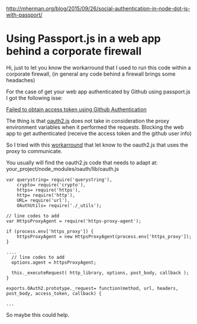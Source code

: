 http://mherman.org/blog/2015/09/26/social-authentication-in-node-dot-js-with-passport/

# Using Passport.js in a web app behind a corporate firewall

Hi, just to let you know the workarround that I used to run this code within a corporate firewall, (in general any code behind a firewall brings some headaches) 

For the case of get your web app authenticated by Github using passport.js I got the following isse: 

[Failed to obtain access token using Github Authentication](https://github.com/jaredhanson/passport/issues/492)

The thing is that [oauth2.js](https://github.com/ciaranj/node-oauth/blob/master/lib/oauth2.js) does not take in consideration the proxy environment variables when it performed the requests. Blocking the web app to get authenticated (receive the access token and the github user info)

So I tried with this [workarround](http://stackoverflow.com/questions/33639337/use-passport-js-behind-corporate-firewall-for-facebook-strategy?answertab=oldest#tab-top) that let know to the oauth2.js that uses the proxy to communicate. 

You usually will find the oauth2.js code that needs to adapt at: your_project/node_modules/oauth/lib/oauth.js

```
var querystring= require('querystring'),
    crypto= require('crypto'),
    https= require('https'),
    http= require('http'),
    URL= require('url'),
    OAuthUtils= require('./_utils');

// line codes to add
var HttpsProxyAgent = require('https-proxy-agent');

if (process.env['https_proxy']) {
    httpsProxyAgent = new HttpsProxyAgent(process.env['https_proxy']);
}

....
  // line codes to add
  options.agent = httpsProxyAgent;

  this._executeRequest( http_library, options, post_body, callback );
}

exports.OAuth2.prototype._request= function(method, url, headers, post_body, access_token, callback) {

...

```

So maybe this could help.
